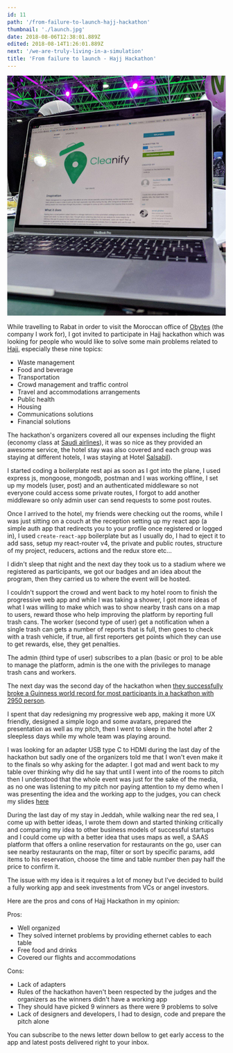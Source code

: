 ```yaml
---
id: 11
path: '/from-failure-to-launch-hajj-hackathon'
thumbnail: './launch.jpg'
date: 2018-08-06T12:38:01.889Z
edited: 2018-08-14T1:26:01.889Z
next: '/we-are-truly-living-in-a-simulation'
title: 'From failure to launch - Hajj Hackathon'
---
```


![Cleanify](launch.jpg "Follow me on Instagram to see more : https://www.instagram.com/smakosh19")

While travelling to Rabat in order to visit the Moroccan office of [Obytes](https://obytes.com) (the company I work for), I got invited to participate in Hajj hackathon which was looking for people who would like to solve some main problems related to [Hajj](https://en.wikipedia.org/wiki/Hajj), especially these nine topics:

- Waste management
- Food and beverage
- Transportation
- Crowd management and traffic control
- Travel and accommodations arrangements
- Public health
- Housing
- Communications solutions
- Financial solutions

The hackathon's organizers covered all our expenses including the flight (economy class at [Saudi airlines](https://www.saudia.com/?ref=https://smakosh.com)), it was so nice as they provided an awesome service, the hotel stay was also covered and each group was staying at different hotels, I was staying at Hotel [Salsabil](https://warwickhotels.com/salsabil/)).

I started coding a boilerplate rest api as soon as I got into the plane, I used express js, mongoose, mongodb, postman and I was working offline, I set up my models (user, post) and an authenticated middleware so not everyone could access some private routes, I forgot to add another middleware so only admin user can send requests to some post routes.

Once I arrived to the hotel, my friends were checking out the rooms, while I was just sitting on a couch at the reception setting up my react app (a simple auth app that redirects you to your profile once registered or logged in), I used `create-react-app` boilerplate but as I usually do, I had to eject it to add sass, setup my react-router v4, the private and public routes, structure of my project, reducers, actions and the redux store etc...

I didn't sleep that night and the next day they took us to a stadium where we registered as participants, we got our badges and an idea about the program, then they carried us to where the event will be hosted.

I couldn't support the crowd and went back to my hotel room to finish the progressive web app and while I was taking a shower, I got more ideas of what I was willing to make which was to show nearby trash cans on a map to users, reward those who help improving the platform by reporting full trash cans. The worker (second type of user) get a notification when a single trash can gets a number of reports that is full, then goes to check with a trash vehicle, if true, all first reporters get points which they can use to get rewards, else, they get penalties.

The admin (third type of user) subscribes to a plan (basic or pro) to be able to manage the platform, admin is the one with the privileges to manage trash cans and workers.

The next day was the second day of the hackathon when [they successfully broke a Guinness world record for most participants in a hackathon with 2950 person](http://www.arabnews.com/node/1350066/saudi-arabia).

I spent that day redesigning my progressive web app, making it more UX friendly, designed a simple logo and some avatars, prepared the presentation as well as my pitch, then I went to sleep in the hotel after 2 sleepless days while my whole team was playing around.

I was looking for an adapter USB type C to HDMI during the last day of the hackathon but sadly one of the organizers told me that I won't even make it to the finals so why asking for the adapter. I got mad and went back to my table over thinking why did he say that until I went into of the rooms to pitch then I understood that the whole event was just for the sake of the media, as no one was listening to my pitch nor paying attention to my demo when I was presenting the idea and the working app to the judges, you can check my slides [here](https://docs.google.com/presentation/d/1NT1ganL9jGxdlnRllixDjfvApM3hcC2IyXvP9zncLNo)

During the last day of my stay in Jeddah, while walking near the red sea, I come up with better ideas, I wrote them down and started thinking critically and comparing my idea to other business models of successful startups and I could come up with a better idea that uses maps as well, a SAAS platform that offers a online reservation for restaurants on the go, user can see nearby restaurants on the map, filter or sort by specific params, add items to his reservation, choose the time and table number then pay half the price to confirm it.

The issue with my idea is it requires a lot of money but I’ve decided to build a fully working app and seek investments from VCs or angel investors.

Here are the pros and cons of Hajj Hackathon in my opinion:

Pros:

- Well organized
- They solved internet problems by providing ethernet cables to each table
- Free food and drinks
- Covered our flights and accommodations

Cons:

- Lack of adapters
- Rules of the hackathon haven't been respected by the judges and the organizers as the winners didn't have a working app
- They should have picked 9 winners as there were 9 problems to solve
- Lack of designers and developers, I had to design, code and prepare the pitch alone

You can subscribe to the news letter down bellow to get early access to the app and latest posts delivered right to your inbox.